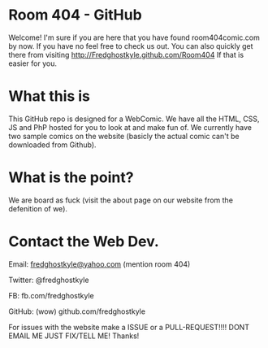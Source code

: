 Room 404 - GitHub 
========
Welcome! I'm sure if you are here that you have found room404comic.com by now. If you have no feel free to check us out. You can also quickly get there from visiting http://Fredghostkyle.github.com/Room404 If that is easier for you. 

What this is
=====
This GitHub repo is designed for a WebComic. We have all the HTML, CSS, JS and PhP hosted for you to look at and make fun of. We currently have two sample comics on the website (basicly the actual comic can't be downloaded from Github).

What is the point?
=====
We are board as fuck (visit the about page on our website from the defenition of we).

Contact the Web Dev.
=====
Email: fredghostkyle@yahoo.com (mention room 404)

Twitter: @fredghostkyle

FB: fb.com/fredghostkyle

GitHub: (wow) github.com/fredghostkyle


For issues with the website make a ISSUE or a PULL-REQUEST!!!! DONT EMAIL ME JUST FIX/TELL ME! Thanks! 
